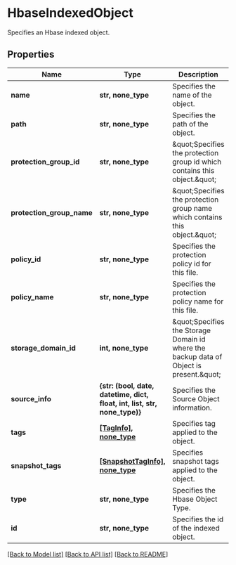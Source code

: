 # HbaseIndexedObject

Specifies an Hbase indexed object.

## Properties
Name | Type | Description | Notes
------------ | ------------- | ------------- | -------------
**name** | **str, none_type** | Specifies the name of the object. | [optional] 
**path** | **str, none_type** | Specifies the path of the object. | [optional] 
**protection_group_id** | **str, none_type** | \&quot;Specifies the protection group id which contains this object.\&quot; | [optional] 
**protection_group_name** | **str, none_type** | \&quot;Specifies the protection group name which contains this object.\&quot; | [optional] 
**policy_id** | **str, none_type** | Specifies the protection policy id for this file. | [optional] 
**policy_name** | **str, none_type** | Specifies the protection policy name for this file. | [optional] 
**storage_domain_id** | **int, none_type** | \&quot;Specifies the Storage Domain id where the backup data of Object is present.\&quot; | [optional] 
**source_info** | **{str: (bool, date, datetime, dict, float, int, list, str, none_type)}** | Specifies the Source Object information. | [optional] 
**tags** | [**[TagInfo], none_type**](TagInfo.md) | Specifies tag applied to the object. | [optional] 
**snapshot_tags** | [**[SnapshotTagInfo], none_type**](SnapshotTagInfo.md) | Specifies snapshot tags applied to the object. | [optional] 
**type** | **str, none_type** | Specifies the Hbase Object Type. | [optional] 
**id** | **str, none_type** | Specifies the id of the indexed object. | [optional] 

[[Back to Model list]](../README.md#documentation-for-models) [[Back to API list]](../README.md#documentation-for-api-endpoints) [[Back to README]](../README.md)


